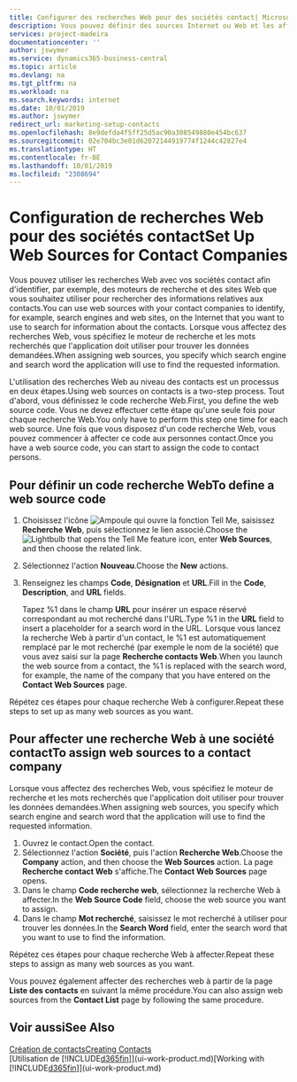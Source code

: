 ```yaml
---
title: Configurer des recherches Web pour des sociétés contact| Microsoft Docs
description: Vous pouvez définir des sources Internet ou Web et les affecter à une société contact pour identifier la manière dont vous souhaitez rechercher des informations sur vos contacts.
services: project-madeira
documentationcenter: ''
author: jswymer
ms.service: dynamics365-business-central
ms.topic: article
ms.devlang: na
ms.tgt_pltfrm: na
ms.workload: na
ms.search.keywords: internet
ms.date: 10/01/2019
ms.author: jswymer
redirect_url: marketing-setup-contacts
ms.openlocfilehash: 8e9defda4f5ff25d5ac90a308549880e454bc637
ms.sourcegitcommit: 02e704bc3e01d62072144919774f1244c42827e4
ms.translationtype: HT
ms.contentlocale: fr-BE
ms.lasthandoff: 10/01/2019
ms.locfileid: "2308694"
---
```

# <a name="set-up-web-sources-for-contact-companies"></a><span data-ttu-id="07c07-103">Configuration de recherches Web pour des sociétés contact</span><span class="sxs-lookup"><span data-stu-id="07c07-103">Set Up Web Sources for Contact Companies</span></span>
<span data-ttu-id="07c07-104">Vous pouvez utiliser les recherches Web avec vos sociétés contact afin d'identifier, par exemple, des moteurs de recherche et des sites Web que vous souhaitez utiliser pour rechercher des informations relatives aux contacts.</span><span class="sxs-lookup"><span data-stu-id="07c07-104">You can use web sources with your contact companies to identify, for example, search engines and web sites, on the Internet that you want to use to search for information about the contacts.</span></span> <span data-ttu-id="07c07-105">Lorsque vous affectez des recherches Web, vous spécifiez le moteur de recherche et les mots recherchés que l'application doit utiliser pour trouver les données demandées.</span><span class="sxs-lookup"><span data-stu-id="07c07-105">When assigning web sources, you specify which search engine and search word the application will use to find the requested information.</span></span>

<span data-ttu-id="07c07-106">L'utilisation des recherches Web au niveau des contacts est un processus en deux étapes.</span><span class="sxs-lookup"><span data-stu-id="07c07-106">Using web sources on contacts is a two-step process.</span></span> <span data-ttu-id="07c07-107">Tout d'abord, vous définissez le code recherche Web.</span><span class="sxs-lookup"><span data-stu-id="07c07-107">First, you define the web source code.</span></span> <span data-ttu-id="07c07-108">Vous ne devez effectuer cette étape qu'une seule fois pour chaque recherche Web.</span><span class="sxs-lookup"><span data-stu-id="07c07-108">You only have to perform this step one time for each web source.</span></span> <span data-ttu-id="07c07-109">Une fois que vous disposez d'un code recherche Web, vous pouvez commencer à affecter ce code aux personnes contact.</span><span class="sxs-lookup"><span data-stu-id="07c07-109">Once you have a web source code, you can start to assign the code to contact persons.</span></span>

## <a name="to-define-a-web-source-code"></a><span data-ttu-id="07c07-110">Pour définir un code recherche Web</span><span class="sxs-lookup"><span data-stu-id="07c07-110">To define a web source code</span></span>
1. <span data-ttu-id="07c07-111">Choisissez l'icône ![Ampoule qui ouvre la fonction Tell Me](media/ui-search/search_small.png "Dites-moi ce que vous voulez faire"), saisissez **Recherche Web**, puis sélectionnez le lien associé.</span><span class="sxs-lookup"><span data-stu-id="07c07-111">Choose the ![Lightbulb that opens the Tell Me feature](media/ui-search/search_small.png "Tell me what you want to do") icon, enter **Web Sources**, and then choose the related link.</span></span>
2. <span data-ttu-id="07c07-112">Sélectionnez l'action **Nouveau**.</span><span class="sxs-lookup"><span data-stu-id="07c07-112">Choose the **New** actions.</span></span>
3. <span data-ttu-id="07c07-113">Renseignez les champs **Code**, **Désignation** et **URL**.</span><span class="sxs-lookup"><span data-stu-id="07c07-113">Fill in the **Code**, **Description**, and **URL** fields.</span></span>

    <span data-ttu-id="07c07-114">Tapez %1 dans le champ **URL** pour insérer un espace réservé correspondant au mot recherché dans l'URL.</span><span class="sxs-lookup"><span data-stu-id="07c07-114">Type %1 in the **URL** field to insert a placeholder for a search word in the URL.</span></span> <span data-ttu-id="07c07-115">Lorsque vous lancez la recherche Web à partir d'un contact, le %1 est automatiquement remplacé par le mot recherché (par exemple le nom de la société) que vous avez saisi sur la page **Recherche contacts Web**.</span><span class="sxs-lookup"><span data-stu-id="07c07-115">When you launch the web source from a contact, the %1 is replaced with the search word, for example, the name of the company that you have entered on the **Contact Web Sources** page.</span></span>

<span data-ttu-id="07c07-116">Répétez ces étapes pour chaque recherche Web à configurer.</span><span class="sxs-lookup"><span data-stu-id="07c07-116">Repeat these steps to set up as many web sources as you want.</span></span>

## <a name="to-assign-web-sources-to-a-contact-company"></a><span data-ttu-id="07c07-117">Pour affecter une recherche Web à une société contact</span><span class="sxs-lookup"><span data-stu-id="07c07-117">To assign web sources to a contact company</span></span>
<span data-ttu-id="07c07-118">Lorsque vous affectez des recherches Web, vous spécifiez le moteur de recherche et les mots recherchés que l'application doit utiliser pour trouver les données demandées.</span><span class="sxs-lookup"><span data-stu-id="07c07-118">When assigning web sources, you specify which search engine and search word that the application will use to find the requested information.</span></span>

1. <span data-ttu-id="07c07-119">Ouvrez le contact.</span><span class="sxs-lookup"><span data-stu-id="07c07-119">Open the contact.</span></span>
2. <span data-ttu-id="07c07-120">Sélectionnez l'action **Société**, puis l'action **Recherche Web**.</span><span class="sxs-lookup"><span data-stu-id="07c07-120">Choose the **Company** action, and then choose the **Web Sources** action.</span></span> <span data-ttu-id="07c07-121">La page **Recherche contact Web** s'affiche.</span><span class="sxs-lookup"><span data-stu-id="07c07-121">The **Contact Web Sources** page opens.</span></span>
3. <span data-ttu-id="07c07-122">Dans le champ **Code recherche web**, sélectionnez la recherche Web à affecter.</span><span class="sxs-lookup"><span data-stu-id="07c07-122">In the **Web Source Code** field, choose the web source you want to assign.</span></span>
4. <span data-ttu-id="07c07-123">Dans le champ **Mot recherché**, saisissez le mot recherché à utiliser pour trouver les données.</span><span class="sxs-lookup"><span data-stu-id="07c07-123">In the **Search Word** field, enter the search word that you want to use to find the information.</span></span>

<span data-ttu-id="07c07-124">Répétez ces étapes pour chaque recherche Web à affecter.</span><span class="sxs-lookup"><span data-stu-id="07c07-124">Repeat these steps to assign as many web sources as you want.</span></span>

<span data-ttu-id="07c07-125">Vous pouvez également affecter des recherches web à partir de la page **Liste des contacts** en suivant la même procédure.</span><span class="sxs-lookup"><span data-stu-id="07c07-125">You can also assign web sources from the **Contact List** page by following the same procedure.</span></span>

## <a name="see-also"></a><span data-ttu-id="07c07-126">Voir aussi</span><span class="sxs-lookup"><span data-stu-id="07c07-126">See Also</span></span>
[<span data-ttu-id="07c07-127">Création de contacts</span><span class="sxs-lookup"><span data-stu-id="07c07-127">Creating Contacts</span></span>](marketing-create-contact-companies.md)  
<span data-ttu-id="07c07-128">[Utilisation de [!INCLUDE[d365fin](includes/d365fin_md.md)]](ui-work-product.md)</span><span class="sxs-lookup"><span data-stu-id="07c07-128">[Working with [!INCLUDE[d365fin](includes/d365fin_md.md)]](ui-work-product.md)</span></span>
